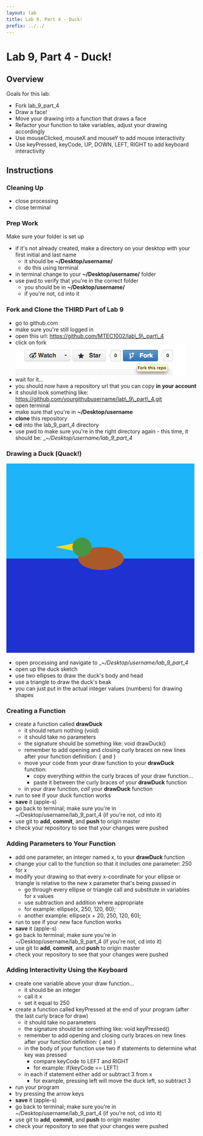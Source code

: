```yaml
---
layout: lab
title: Lab 9, Part 4 - Duck!
prefix: ../../
---
```

# Lab 9, Part 4 - Duck!

## Overview

Goals for this lab:

* Fork lab\_9\_part\_4
* Draw a face!
* Move your drawing into a function that draws a face 
* Refactor your function to take variables, adjust your drawing accordingly
* Use mouseClicked, mouseX and mouseY to add mouse interactivity
* Use keyPressed, keyCode, UP, DOWN, LEFT, RIGHT to add keyboard interactivity

## Instructions

### Cleaning Up
* close processing
* close terminal

### Prep Work

Make sure your folder is set up

* if it's not already created, make a directory on your desktop with your first initial and last name
	* it should be __~/Desktop/username/__
	* do this using terminal
* in terminal change to your __~/Desktop/username/__ folder
* use pwd to verify that you're in the correct folder
	* you should be in __~/Desktop/username/__
	* if you're not, cd into it

### Fork and Clone the THIRD Part of Lab 9

* go to github.com
* make sure you're still logged in
* open this url: https://github.com/MTEC1002/lab\_9\_part\_4
* click on fork
![fork](github-fork.png)
* wait for it...
* you should now have a repository url that you can copy __in your account__
* it should look something like: https://github.com/yourgithubusername/lab\_9\_part\_4.git
* open terminal
* make sure that you're in __~/Desktop/username__ 
* __clone__ this repository
* __cd__ into the lab\_9\_part\_4 directory
* use pwd to make sure you're in the right directory again - this time, it should be: __~/Desktop/username/_lab\_9\_part\_4__ 

### Drawing a Duck (Quack!)

![duck](duck.png)

* open processing and navigate to __~/Desktop/username/_lab\_9\_part\_4__ 
* open up the duck sketch
* use two ellipses to draw the duck's body and head
* use a triangle to draw the duck's beak
* you can just put in the actual integer values (numbers) for drawing shapes

### Creating a Function

* create a function called __drawDuck__
	* it should return nothing (void)
	* it should take no parameters
	* the signature should be something like: void drawDuck()
	* remember to add opening and closing curly braces on new lines after your function definition: { and }
	* move your code from your draw function to your __drawDuck__ function:
		* copy everything within the curly braces of your draw function...
		* paste it between the curly braces of your __drawDuck__ function
	* in your draw function, _call_ your __drawDuck__ function
* run to see if your duck function works
* __save__ it (apple-s)
* go back to terminal; make sure you're in ~/Desktop/username/lab\_9\_part\_4 (if you're not, cd into it)
* use git to __add__, __commit__, and __push__ to origin master
* check your repository to see that your changes were pushed

### Adding Parameters to Your Function

* add one parameter, an integer named x, to your __drawDuck__ function
* change your call to the function so that it includes one parameter: 250 for x
* modify your drawing so that every x-coordinate for your ellipse or triangle is relative to the new x parameter that's being passed in
	* go through every ellipse or triangle call and substitute in variables for x values
	* use subtraction and addition where appropriate
	* for example: ellipse(x, 250, 120, 60);
	* another example: ellipse(x + 20, 250, 120, 60);
* run to see if your new face function works
* __save__ it (apple-s)
* go back to terminal; make sure you're in ~/Desktop/username/lab\_9\_part\_4 (if you're not, cd into it)
* use git to __add__, __commit__, and __push__ to origin master
* check your repository to see that your changes were pushed


### Adding Interactivity Using the Keyboard

* create one variable above your draw function... 
	* it should be an integer
	* call it x
	* set it equal to 250
* create a function called keyPressed at the end of your program (after the last curly brace for draw)
	* it should take no parameters
	* the signature should be something like: void keyPressed() 
	* remember to add opening and closing curly braces on new lines after your function definition: { and }
	* in the body of your function use two if statements to determine what key was pressed
		* compare keyCode to LEFT and RIGHT
		* for example: if(keyCode == LEFT)
	* in each if statement either add or subtract 3 from x 
		* for example, pressing left will move the duck left, so subtract 3
* run your program
* try pressing the arrow keys
* __save__ it (apple-s)
* go back to terminal; make sure you're in ~/Desktop/username/lab\_9\_part\_4 (if you're not, cd into it)
* use git to __add__, __commit__, and __push__ to origin master
* check your repository to see that your changes were pushed
